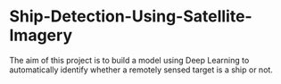 # Ship-Detection-Using-Satellite-Imagery
The aim of this project is to build a model using Deep Learning to automatically identify whether a remotely sensed target is a ship or not. 
